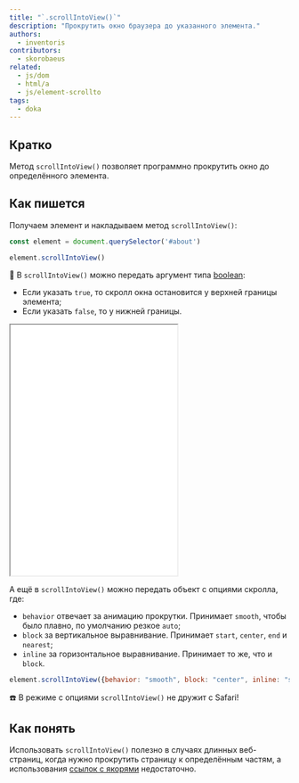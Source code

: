```yaml
---
title: "`.scrollIntoView()`"
description: "Прокрутить окно браузера до указанного элемента."
authors:
  - inventoris
contributors:
  - skorobaeus
related:
  - js/dom
  - html/a
  - js/element-scrollto
tags:
  - doka
---
```


## Кратко

Метод `scrollIntoView()` позволяет программно прокрутить окно до определённого элемента.

## Как пишется

Получаем элемент и накладываем метод `scrollIntoView()`:

```js
const element = document.querySelector('#about')

element.scrollIntoView()
```

🤖 В `scrollIntoView()` можно передать аргумент типа [boolean](/js/boolean/):

- Если указать `true`, то скролл окна остановится у верхней границы элемента;
- Если указать `false`, то у нижней границы.

<iframe title="Прокрутка к элементу с помощью логических аргументов" src="demos/basic/" height="450"></iframe>

А ещё в `scrollIntoView()` можно передать объект с опциями скролла, где:

- `behavior` отвечает за анимацию прокрутки. Принимает `smooth`, чтобы было плавно, по умолчанию резкое `auto`;
- `block` за вертикальное выравнивание. Принимает `start`, `center`, `end` и `nearest`;
- `inline` за горизонтальное выравнивание. Принимает то же, что и `block`.

```js
element.scrollIntoView({behavior: "smooth", block: "center", inline: "start"})
```

<aside>

☎️ В режиме с опциями `scrollIntoView()` не дружит с Safari!

</aside>

## Как понять

Использовать `scrollIntoView()` полезно в случаях длинных веб-страниц, когда нужно прокрутить страницу к определённым частям, а использования [ссылок с якорями](/html/a/) недостаточно.
